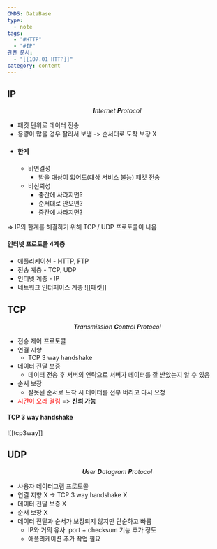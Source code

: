 ```yaml
---
CMDS: DataBase
type:
  - note
tags:
  - "#HTTP"
  - "#IP"
관련 문서:
  - "[[107.01 HTTP]]"
category: content
---
```

## IP

<center><i><b>I</b>nternet <b>P</b>rotocol</i></center>

- 패킷 단위로 데이터 전송
- 용량이 많을 경우 잘라서 보냄 -> 순서대로 도착 보장 X
- #### 한계
	- 비연결성
		- 받을 대상이 없어도(대상 서비스 불능) 패킷 전송
	- 비신뢰성
		- 중간에 사라지면?
		- 순서대로 안오면?
		- 중간에 사라지면?

=> IP의 한계를 해결하기 위해 TCP / UDP 프로토콜이 나옴
#### 인터넷 프로토콜 4계층
- 애플리케이션 - HTTP, FTP
- 전송 계층 - TCP, UDP
- 인터넷 계층 - IP
- 네트워크 인터페이스 계층
![[패킷]]

## TCP

<center><i><b>T</b>ransmission <b>C</b>ontrol <b>P</b>rotocol</i></center>

- 전송 제어 프로토콜
- 연결 지향
	- TCP 3 way handshake
- 데이터 전달 보증
	- 데이터 전송 후 서버의 연락으로 서버가 데이터를 잘 받았는지 알 수 있음
- 순서 보장
	- 잘못된 순서로 도착 시 데이터를 전부 버리고 다시 요청
- <font color="#ff0000">시간이 오래 걸림</font>
=> **신뢰 가능**

#### TCP 3 way handshake
![[tcp3way]]

## UDP

<center><i><b>U</b>ser <b>D</b>atagram <b>P</b>rotocol</i></center>

- 사용자 데이터그램 프로토콜
- 연결 지향 X -> TCP 3 way handshake X
- 데이터 전달 보증 X
- 순서 보장 X
- 데이터 전달과 순서가 보장되지 않지만 단순하고 빠름
	- IP와 거의 유사. port + checksum 기능 추가 정도
	- 애플리케이션 추가 작업 필요